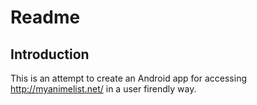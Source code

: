 Readme
======

Introduction
------------
This is an attempt to create an Android app for accessing http://myanimelist.net/ in a user firendly way.